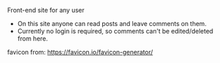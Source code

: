 Front-end site for any user

- On this site anyone can read posts and leave comments on them.
- Currently no login is required, so comments can't be edited/deleted from here.

favicon from: https://favicon.io/favicon-generator/
